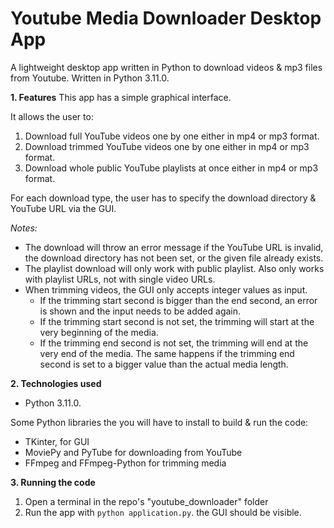 # Youtube Media Downloader Desktop App
A lightweight desktop app written in Python to download videos & mp3 files from Youtube.
Written in Python 3.11.0.

**1. Features**
This app has a simple graphical interface.  

It allows the user to:
1. Download full YouTube videos one by one either in mp4 or mp3 format.
1. Download trimmed YouTube videos one by one either in mp4 or mp3 format.
1. Download whole public YouTube playlists at once either in mp4 or mp3 format.

For each download type, the user has to specify the download directory & YouTube URL via the GUI.

*Notes:*
* The download will throw an error message if the YouTube URL is invalid, the download directory has not been set, or the given file already exists.
* The playlist download will only work with public playlist. Also only works with playlist URLs, not with single video URLs.
* When trimming videos, the GUI only accepts integer values as input.  
  - If the trimming start second is bigger than the end second, an error is shown and the input needs to be added again.
  - If the trimming start second is not set, the trimming will start at the very beginning of the media.
  - If the trimming end second is not set, the trimming will end at the very end of the media. The same happens if the trimming end second is set to a bigger value than the actual media length.


**2. Technologies used**
* Python 3.11.0.

Some Python libraries the you will have to install to build & run the code:
* TKinter, for GUI
* MoviePy and PyTube for downloading from YouTube
* FFmpeg and FFmpeg-Python for trimming media


**3. Running the code**
1. Open a terminal in the repo's "youtube_downloader" folder
1. Run the app with ```python application.py```. the GUI should be visible.
